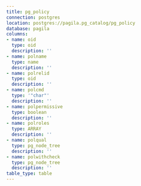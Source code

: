 ```yaml
---
title: pg_policy
connection: postgres
location: postgres://pagila.pg_catalog/pg_policy
database: pagila
columns:
- name: oid
  type: oid
  description: ''
- name: polname
  type: name
  description: ''
- name: polrelid
  type: oid
  description: ''
- name: polcmd
  type: '"char"'
  description: ''
- name: polpermissive
  type: boolean
  description: ''
- name: polroles
  type: ARRAY
  description: ''
- name: polqual
  type: pg_node_tree
  description: ''
- name: polwithcheck
  type: pg_node_tree
  description: ''
table_type: table
---
```


